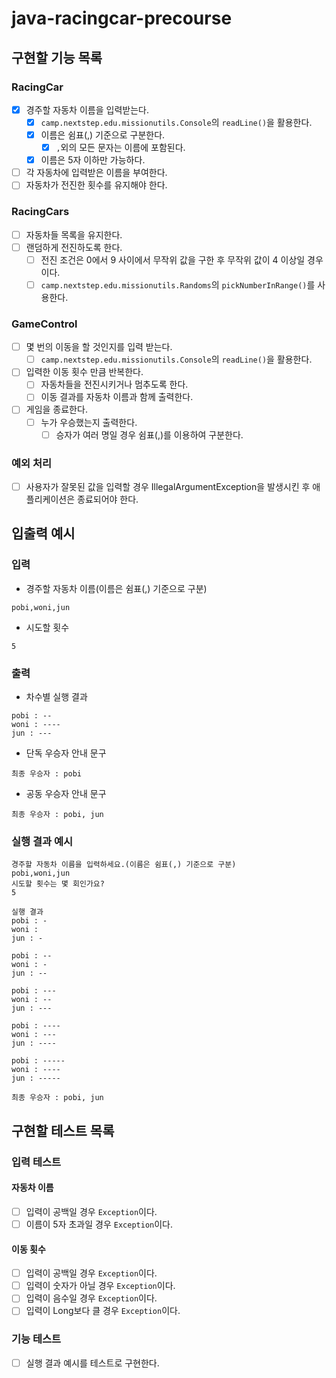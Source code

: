 # java-racingcar-precourse

## 구현할 기능 목록

### RacingCar

- [X] 경주할 자동차 이름을 입력받는다.
  - [X] `camp.nextstep.edu.missionutils.Console`의 `readLine()`을 활용한다.
  - [X] 이름은 쉼표(,) 기준으로 구분한다.
    - [X] `,`외의 모든 문자는 이름에 포함된다.
  - [X] 이름은 5자 이하만 가능하다.
- [ ] 각 자동차에 입력받은 이름을 부여한다.
- [ ] 자동차가 전진한 횟수를 유지해야 한다.

### RacingCars

- [ ] 자동차들 목록을 유지한다.
- [ ] 랜덤하게 전진하도록 한다.
  - [ ] 전진 조건은 0에서 9 사이에서 무작위 값을 구한 후 무작위 값이 4 이상일 경우이다.
  - [ ] `camp.nextstep.edu.missionutils.Randoms`의 `pickNumberInRange()`를 사용한다.

### GameControl

- [ ] 몇 번의 이동을 할 것인지를 입력 받는다.
  - [ ] `camp.nextstep.edu.missionutils.Console`의 `readLine()`을 활용한다.
- [ ] 입력한 이동 횟수 만큼 반복한다.
  - [ ] 자동차들을 전진시키거나 멈추도록 한다.
  - [ ] 이동 결과를 자동차 이름과 함께 출력한다.
- [ ] 게임을 종료한다.
  - [ ] 누가 우승했는지 출력한다.
    - [ ] 승자가 여러 명일 경우 쉼표(,)를 이용하여 구분한다.

### 예외 처리

- [ ] 사용자가 잘못된 값을 입력할 경우 IllegalArgumentException을 발생시킨 후 애플리케이션은 종료되어야 한다.

## 입출력 예시

### 입력

- 경주할 자동차 이름(이름은 쉼표(,) 기준으로 구분)
```text
pobi,woni,jun
```

- 시도할 횟수
```text
5
```

### 출력

- 차수별 실행 결과
```text
pobi : --
woni : ----
jun : ---
```

- 단독 우승자 안내 문구
```text
최종 우승자 : pobi
```

- 공동 우승자 안내 문구
```text
최종 우승자 : pobi, jun
```

### 실행 결과 예시
```text
경주할 자동차 이름을 입력하세요.(이름은 쉼표(,) 기준으로 구분)
pobi,woni,jun
시도할 횟수는 몇 회인가요?
5

실행 결과
pobi : -
woni : 
jun : -

pobi : --
woni : -
jun : --

pobi : ---
woni : --
jun : ---

pobi : ----
woni : ---
jun : ----

pobi : -----
woni : ----
jun : -----

최종 우승자 : pobi, jun
```

## 구현할 테스트 목록

### 입력 테스트

#### 자동차 이름

- [ ] 입력이 공백일 경우 `Exception`이다.
- [ ] 이름이 5자 초과일 경우 `Exception`이다.

#### 이동 횟수

- [ ] 입력이 공백일 경우 `Exception`이다.
- [ ] 입력이 숫자가 아닐 경우 `Exception`이다.
- [ ] 입력이 음수일 경우 `Exception`이다.
- [ ] 입력이 Long보다 클 경우 `Exception`이다.

### 기능 테스트

- [ ] 실행 결과 예시를 테스트로 구현한다.

